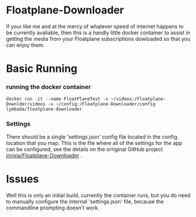 # Floatplane-Downloader
If your like me and at the mercy of whatever speed of internet happens to be currently avaliable, then this is a handly little docker container to assist in getting the media from your Floatplane subscriptions dowloaded so that you can enjoy them.

# Basic Running 
### running the docker container
```
docker run -it --name FloatPlaneTest -v ~/videos:/Floatplane-Downlder/videos -v ~/config:/Floatplane-Downloader/config lymbada/floatplane-downloader
```

### Settings
There should be a single 'settings.json' config file located in the config location that you map. This is the file where all of the settings for the app can be configured, see the details on the orriginal GitHub project [inrixia/Floatplane-Downloader](https://github.com/Inrixia/Floatplane-Downloader) .

# Issues
Well this is only an initial build, currently the container runs, but you do need to manually configure the internal 'settings.json' file, because the commandline prompting doesn't work.